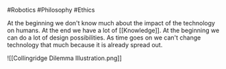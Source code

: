 #Robotics #Philosophy #Ethics

At the beginning we don't know much about the impact of the technology on humans. At the end we have a lot of [[Knowledge]]. At the beginning we can do a lot of design possibilities. As time goes on we can't change technology that much because it is already spread out.

![[Collingridge Dilemma Illustration.png]]